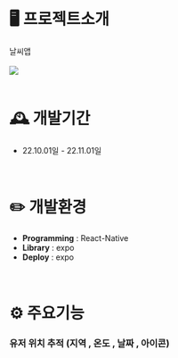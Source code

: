 # 🖥️ 프로젝트소개
날씨앱
<br>
<br>
<img src="https://github.com/beom-jun-kim/weather-app/assets/84590988/38594d99-d04a-4eb4-8702-f065eae8751d">
<br>
<br>

# 🕰️ 개발기간
* 22.10.01일 - 22.11.01일
<br>

# ✏️ 개발환경
- **Programming** : React-Native
- **Library** : expo
- **Deploy** : expo
<br>

# ⚙️ 주요기능

### 유저 위치 추적 (지역 , 온도 , 날짜 , 아이콘)
<br>
